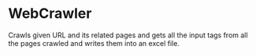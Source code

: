 # WebCrawler
Crawls given URL and its related pages and gets all the input tags from all the pages crawled and writes them into an excel file.

